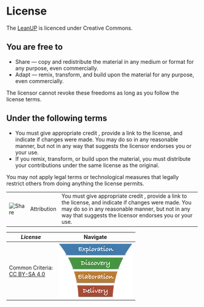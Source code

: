 # License

The [LeanUP](/Overview/leanup.md) is licenced under Creative Commons.

## You are free to

- Share — copy and redistribute the material in any medium or format for any purpose, even commercially.
- Adapt — remix, transform, and build upon the material for any purpose, even commercially.

The licensor cannot revoke these freedoms as long as you follow the license terms.

## Under the following terms

- You must give appropriate credit , provide a link to the license, and indicate if changes were made. You may do so in any reasonable manner, but not in any way that suggests the licensor endorses you or your use.
- If you remix, transform, or build upon the material, you must distribute your contributions under the same license as the original.

You may not apply legal terms or technological measures that legally restrict others from doing anything the license permits.

| | | |
| --- | --- | --- |
| ![Share](https://creativecommons.org/wp-content/themes/vocabulary-theme/vocabulary/svg/cc/icons/cc-icons.svg#cc-by) | Attribution | You must give appropriate credit , provide a link to the license, and indicate if changes were made. You may do so in any reasonable manner, but not in any way that suggests the licensor endorses you or your use. |

| *License* | Navigate |
| - | - |
|Common Criteria:</BR>[CC BY-SA 4.0](https://creativecommons.org/licenses/by-sa/4.0/deed.en) | [![LeanUP Logo](/LeanUP/Images/leanupLogo-s.png)](/LeanUP/Overview/leanup.md)|
